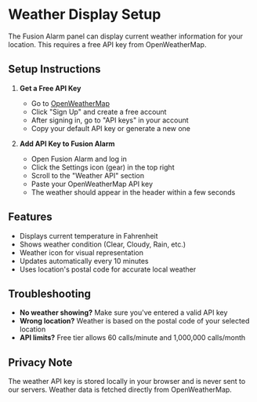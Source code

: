 # Weather Display Setup

The Fusion Alarm panel can display current weather information for your location. This requires a free API key from OpenWeatherMap.

## Setup Instructions

1. **Get a Free API Key**
   - Go to [OpenWeatherMap](https://openweathermap.org/api)
   - Click "Sign Up" and create a free account
   - After signing in, go to "API keys" in your account
   - Copy your default API key or generate a new one

2. **Add API Key to Fusion Alarm**
   - Open Fusion Alarm and log in
   - Click the Settings icon (gear) in the top right
   - Scroll to the "Weather API" section
   - Paste your OpenWeatherMap API key
   - The weather should appear in the header within a few seconds

## Features

- Displays current temperature in Fahrenheit
- Shows weather condition (Clear, Cloudy, Rain, etc.)
- Weather icon for visual representation
- Updates automatically every 10 minutes
- Uses location's postal code for accurate local weather

## Troubleshooting

- **No weather showing?** Make sure you've entered a valid API key
- **Wrong location?** Weather is based on the postal code of your selected location
- **API limits?** Free tier allows 60 calls/minute and 1,000,000 calls/month

## Privacy Note

The weather API key is stored locally in your browser and is never sent to our servers. Weather data is fetched directly from OpenWeatherMap. 